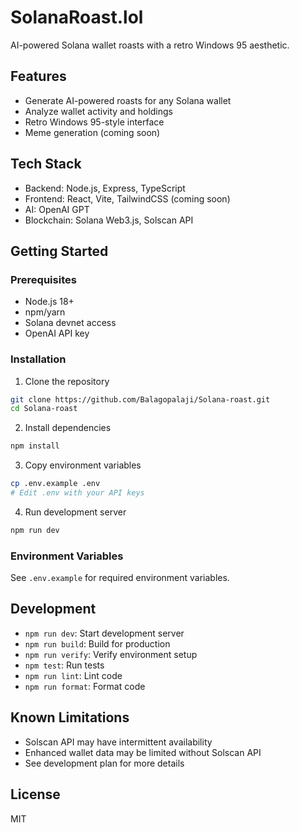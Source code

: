 # SolanaRoast.lol

AI-powered Solana wallet roasts with a retro Windows 95 aesthetic.

## Features
- Generate AI-powered roasts for any Solana wallet
- Analyze wallet activity and holdings
- Retro Windows 95-style interface
- Meme generation (coming soon)

## Tech Stack
- Backend: Node.js, Express, TypeScript
- Frontend: React, Vite, TailwindCSS (coming soon)
- AI: OpenAI GPT
- Blockchain: Solana Web3.js, Solscan API

## Getting Started

### Prerequisites
- Node.js 18+
- npm/yarn
- Solana devnet access
- OpenAI API key

### Installation
1. Clone the repository
```bash
git clone https://github.com/Balagopalaji/Solana-roast.git
cd Solana-roast
```

2. Install dependencies
```bash
npm install
```

3. Copy environment variables
```bash
cp .env.example .env
# Edit .env with your API keys
```

4. Run development server
```bash
npm run dev
```

### Environment Variables
See `.env.example` for required environment variables.

## Development
- `npm run dev`: Start development server
- `npm run build`: Build for production
- `npm run verify`: Verify environment setup
- `npm test`: Run tests
- `npm run lint`: Lint code
- `npm run format`: Format code

## Known Limitations
- Solscan API may have intermittent availability
- Enhanced wallet data may be limited without Solscan API
- See development plan for more details

## License
MIT 